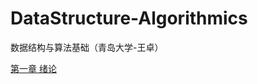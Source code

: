 # DataStructure-Algorithmics
数据结构与算法基础（青岛大学-王卓）

[第一章 绪论](https://github.com/Vuean/DataStructure-Algorithmics/tree/main/Chapter1%20Abstract)